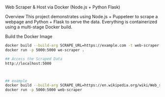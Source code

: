 Web Scraper & Host via Docker (Node.js + Python Flask)

Overview
This project demonstrates using Node.js + Puppeteer to scrape a webpage and Python + Flask to serve the data. Everything is containerized using a multi-stage Docker build.

Build the Docker Image

```bash
docker build --build-arg SCRAPE_URL=https://example.com -t web-scraper .
docker run -p 5000:5000 we-scraper .

## Access the Scraped Data
http://localhost:5000



## example
docker build --build-arg SCRAPE_URL=https://en.wikipedia.org/wiki/Web_scraping -t web-scraper .
docker run -p 5000:5000 web-scraper

